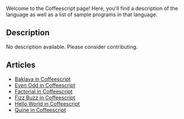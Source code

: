 Welcome to the Coffeescript page! Here, you'll find a description of the language as well as a list of sample programs in that language.

## Description

No description available. Please consider contributing.

## Articles

- [Baklava in Coffeescript](https://sampleprograms.io/projects/baklava/coffeescript)
- [Even Odd in Coffeescript](https://sampleprograms.io/projects/even-odd/coffeescript)
- [Factorial in Coffeescript](https://sampleprograms.io/projects/factorial/coffeescript)
- [Fizz Buzz in Coffeescript](https://sampleprograms.io/projects/fizz-buzz/coffeescript)
- [Hello World in Coffeescript](https://sampleprograms.io/projects/hello-world/coffeescript)
- [Quine in Coffeescript](https://sampleprograms.io/projects/quine/coffeescript)